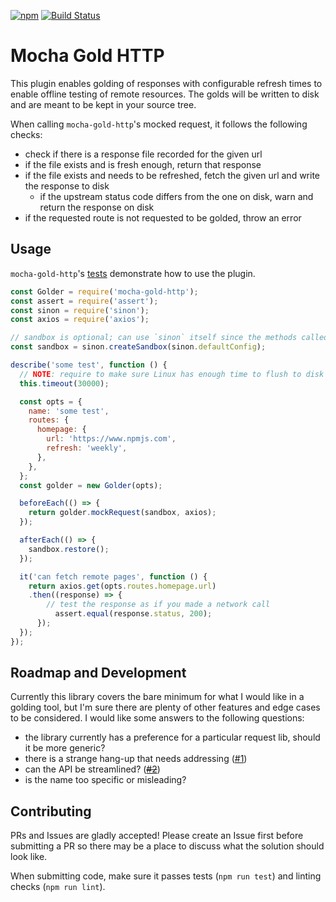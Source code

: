 [![npm](https://img.shields.io/npm/v/mocha-gold-http.svg?style=flat-square)](https://www.npmjs.com/package/mocha-gold-http)
[![Build Status](https://travis-ci.org/ox/mocha-gold-http.svg?branch=master)](https://travis-ci.org/ox/mocha-gold-http)

# Mocha Gold HTTP

This plugin enables golding of responses with configurable refresh times to enable offline testing
of remote resources. The golds will be written to disk and are meant to be kept in your source tree.

When calling `mocha-gold-http`'s mocked request, it follows the following checks:

- check if there is a response file recorded for the given url
- if the file exists and is fresh enough, return that response
- if the file exists and needs to be refreshed, fetch the given url and write the response to disk
  - if the upstream status code differs from the one on disk, warn and return the response on disk
- if the requested route is not requested to be golded, throw an error

## Usage

`mocha-gold-http`'s [tests](glob/master/test) demonstrate how to use the plugin.

```js
const Golder = require('mocha-gold-http');
const assert = require('assert');
const sinon = require('sinon');
const axios = require('axios');

// sandbox is optional; can use `sinon` itself since the methods called are the same
const sandbox = sinon.createSandbox(sinon.defaultConfig);

describe('some test', function () {
  // NOTE: require to make sure Linux has enough time to flush to disk
  this.timeout(30000);

  const opts = {
    name: 'some test',
    routes: {
      homepage: {
        url: 'https://www.npmjs.com',
        refresh: 'weekly',
      },
    },
  };
  const golder = new Golder(opts);

  beforeEach(() => {
    return golder.mockRequest(sandbox, axios);
  });

  afterEach(() => {
    sandbox.restore();
  });

  it('can fetch remote pages', function () {
    return axios.get(opts.routes.homepage.url)
    .then((response) => {
        // test the response as if you made a network call
	      assert.equal(response.status, 200);
      });
  });
});

```

## Roadmap and Development

Currently this library covers the bare minimum for what I would like in a
golding tool, but I'm sure there are plenty of other features and edge cases to
be considered. I would like some answers to the following questions:

- the library currently has a preference for a particular request lib, should it be more generic?
- there is a strange hang-up that needs addressing ([#1](https://github.com/ox/mocha-gold-http/issues/1))
- can the API be streamlined? (~~[#2](https://github.com/ox/mocha-gold-http/issues/2)~~)
- is the name too specific or misleading?

## Contributing

PRs and Issues are gladly accepted! Please create an Issue first before submitting
a PR so there may be a place to discuss what the solution should look like.

When submitting code, make sure it passes tests (`npm run test`) and linting
checks (`npm run lint`).
